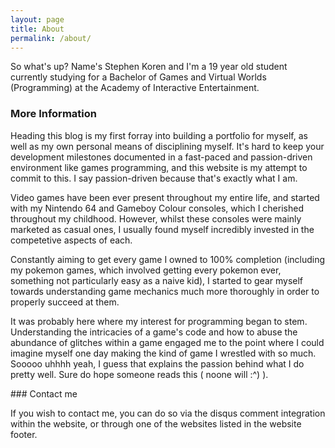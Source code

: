 ```yaml
---
layout: page
title: About
permalink: /about/
---
```


<div class="text_container">
  <p> So what's up? Name's Stephen Koren and I'm a 19 year old student currently studying for a Bachelor of Games and Virtual Worlds (Programming) at the Academy of Interactive Entertainment. </p>
</div>

### More Information
<div class="text_container">
  <p> Heading this blog is my first forray into building a portfolio for myself, as well as my own personal means of disciplining myself. It's hard to keep your development milestones documented in a fast-paced and passion-driven environment like games programming, and this website is my attempt to commit to this. I say passion-driven because that's exactly what I am. </p>

  <p> Video games have been ever present throughout my entire life, and started with my Nintendo 64 and Gameboy Colour consoles, which I cherished throughout my childhood. However, whilst these consoles were mainly marketed as casual ones, I usually found myself incredibly invested in the competetive aspects of each. </p>

  <p> Constantly aiming to get every game I owned to 100% completion (including my pokemon games, which involved getting every pokemon ever, something not particularly easy as a naive kid), I started to gear myself towards understanding game mechanics much more thoroughly in order to properly succeed at them. </p>

  <p> It was probably here where my interest for programming began to stem. Understanding the intricacies of a game's code and how to abuse the abundance of glitches within a game engaged me to the point where I could imagine myself one day making the kind of game I wrestled with so much. Sooooo uhhhh yeah, I guess that explains the passion behind what I do pretty well. Sure do hope someone reads this ( noone will :^) ). </p>
</div>
### Contact me
<div class="text_container">
  <p> If you wish to contact me, you can do so via the disqus comment integration within the website, or through one of the websites listed in the website footer. </p>
</div>